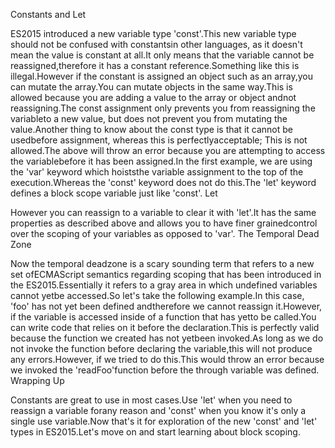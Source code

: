 Constants and Let

ES2015 introduced a new variable type 'const'.This new variable type should not be confused with constantsin other languages, as it doesn't mean the value is constant at all.It only means that the variable cannot be reassigned,therefore it has a constant reference.Something like this is illegal.However if the constant is assigned an object such as an array,you can mutate the array.You can mutate objects in the same way.This is allowed because you are adding a value to the array or object andnot reassigning.The const assignment only prevents you from reassigning the variableto a new value, but does not prevent you from mutating the value.Another thing to know about the const type is that it cannot be usedbefore assignment, whereas this is perfectlyacceptable; This is not allowed.The above will throw an error because you are attempting to access the variablebefore it has been assigned.In the first example, we are using the 'var' keyword which hoiststhe variable assignment to the top of the execution.Whereas the 'const' keyword does not do this.The 'let' keyword defines a block scope variable just like 'const'.
Let

However you can reassign to a variable to clear it with 'let'.It has the same properties as described above and allows you to have finer grainedcontrol over the scoping of your variables as opposed to 'var'.
The Temporal Dead Zone

Now the temporal deadzone is a scary sounding term that refers to a new set ofECMAScript semantics regarding scoping that has been introduced in the ES2015.Essentially it refers to a gray area in which undefined variables cannot yetbe accessed.So let's take the following example.In this case, 'foo' has not yet been defined andtherefore we cannot reassign it.However, if the variable is accessed inside of a function that has yetto be called.You can write code that relies on it before the declaration.This is perfectly valid because the function we created has not yetbeen invoked.As long as we do not invoke the function before declaring the variable,this will not produce any errors.However, if we tried to do this.This would throw an error because we invoked the 'readFoo'function before the through variable was defined.
Wrapping Up

Constants are great to use in most cases.Use 'let' when you need to reassign a variable forany reason and 'const' when you know it's only a single use variable.Now that's it for exploration of the new 'const' and 'let' types in ES2015.Let's move on and start learning about block scoping.